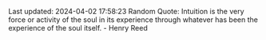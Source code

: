 Last updated: 2024-04-02 17:58:23
Random Quote: Intuition is the very force or activity of the soul in its experience through whatever has been the experience of the soul itself. - Henry Reed